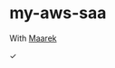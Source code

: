 # my-aws-saa

With [Maarek](https://www.udemy.com/course/best-aws-certified-solutions-architect-associate/learn/)

✓
